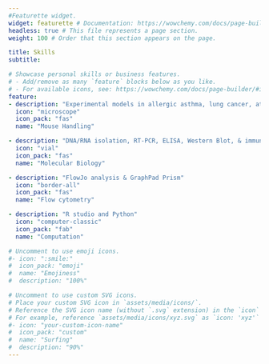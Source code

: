 ```yaml
---
#Featurette widget.
widget: featurette # Documentation: https://wowchemy.com/docs/page-builder/
headless: true # This file represents a page section.
weight: 100 # Order that this section appears on the page.

title: Skills
subtitle:

# Showcase personal skills or business features.
# - Add/remove as many `feature` blocks below as you like.
# - For available icons, see: https://wowchemy.com/docs/page-builder/#icons
feature:
- description: "Experimental models in allergic asthma, lung cancer, atopic dermatitis, and urinary tract infection"
  icon: "microscope"
  icon_pack: "fas"
  name: "Mouse Handling"

- description: "DNA/RNA isolation, RT-PCR, ELISA, Western Blot, & immunofluorescence"
  icon: "vial"
  icon_pack: "fas"
  name: "Molecular Biology"

- description: "FlowJo analysis & GraphPad Prism"
  icon: "border-all"
  icon_pack: "fas"
  name: "Flow cytometry"

- description: "R studio and Python"
  icon: "computer-classic"
  icon_pack: "fab"
  name: "Computation"

# Uncomment to use emoji icons.
#- icon: ":smile:"
#  icon_pack: "emoji"
#  name: "Emojiness"
#  description: "100%"  

# Uncomment to use custom SVG icons.
# Place your custom SVG icon in `assets/media/icons/`.
# Reference the SVG icon name (without `.svg` extension) in the `icon` field.
# For example, reference `assets/media/icons/xyz.svg` as `icon: 'xyz'`
#- icon: "your-custom-icon-name"
#  icon_pack: "custom"
#  name: "Surfing"
#  description: "90%"
---
```

